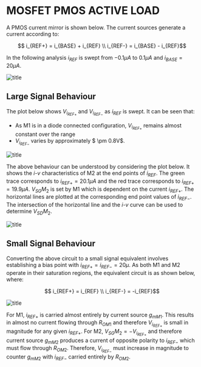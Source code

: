 # MOSFET PMOS ACTIVE LOAD

A PMOS current mirror is shown below. The current sources generate a current according to:

$$ i_{REF+} = i_{BASE} + i_{REF} \\ i_{REF-} = i_{BASE} - i_{REF}$$

In the following analysis $i_{REF}$ is swept from $-0.1 \mu A$ to $0.1 \mu A$ and $i_{BASE} = 20 \mu A$.

![title][def0]

[def0]: pmos_active_load.svg

## Large Signal Behaviour
The plot below shows $V_{i_{REF+}}$ and $V_{i_{REF-}}$ as $i_{REF}$ is swept. It can be seen that:
* As M1 is in a diode connected configuration, $V_{i_{REF+}}$ remains almost constant over the range
* $V_{i_{REF-}}$ varies by approximately $ \pm 0.8V$.

![title][def1]

[def1]: mosfet_pmos_active_load_viref.svg

The above behaviour can be understood by considering the plot below. It shows the *i-v* characteristics of M2 at the end points of $i_{REF}$. The green trace corresponds to $i_{REF+} = 20.1 \mu A$ and the red trace corresponds to $i_{REF+} = 19.9 \mu A$. $V_{SG}M_2$ is set by M1 which is dependent on the current $i_{REF+}$. The horizontal lines are plotted at the corresponding end point values of $i_{REF-}$. The intersection of the horizontal line and the *i-v* curve can be used to determine $V_{SD}M_2$.

![title][def2]

[def2]: mosfet_pmos_active_load_iref.svg

## Small Signal Behaviour
Converting the above circuit to a small signal equivalent involves establishing a bias point with $i_{REF+} = i_{REF-} = 20 \mu$. As both M1 and M2 operate in their saturation regions, the equivalent circuit is as shown below, where:

$$ i_{REF+} = i_{REF} \\ i_{REF-} = -i_{REF}$$

![title][def3]

[def3]: pmos_active_load_small_signal.svg

For M1, $i_{REF+}$ is carried almost entirely by current source ${g_m}_{M1}$. This results in almost no current flowing through ${R_O}_{M1}$ and therefore $V_{i_{REF+}}$ is small in magnitude for any given $i_{REF+}$.
For M2, $V_{SG}M_2 = -V_{i_{REF+}}$ and therefore current source ${g_m}_{M2}$ produces a current of opposite polarity to $i_{REF-}$ which must flow through ${R_O}_{M2}$. Therefore, $V_{i_{REF-}}$ must increase in magnitude to counter ${g_m}_{M2}$ with $i_{REF-}$ carried entirely by ${R_O}_{M2}$.